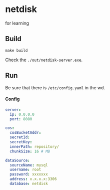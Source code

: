 # netdisk
for learning


## Build 
```shell
make build
```
Check the `./out/netdisk-server.exe`.

## Run
Be sure that there is `/etc/config.yaml` in the wd.

#### Config
```yaml
server:
  ip: 0.0.0.0
  port: 8080

cos:
  cosBucketAddr: 
  secretId: 
  secretKey:
  innerPath: repository/
  chunkSize: 16 # MB 

dataSource:
  sourceName: mysql
  username: root
  password: xxxxxxx
  address: x.x.x.x:3306
  database: netdisk
```



